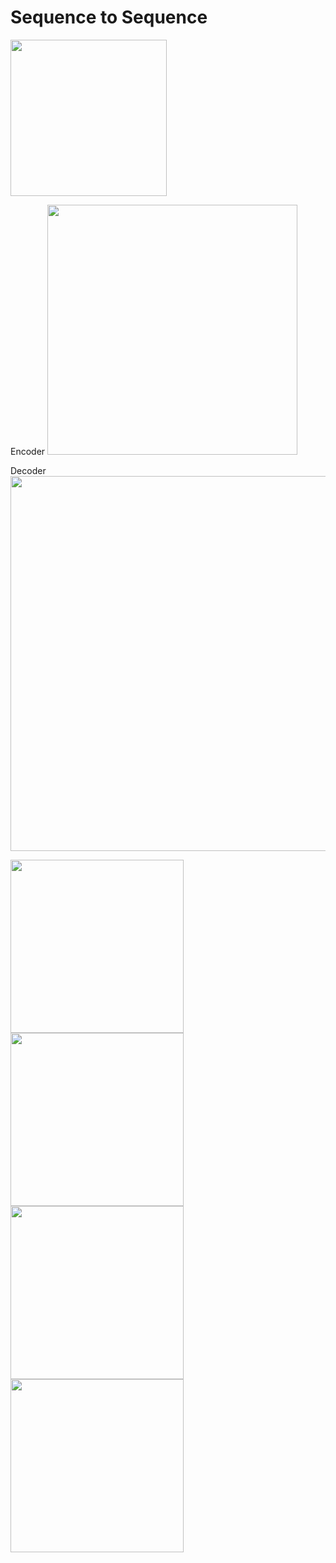 # Sequence to Sequence

<img src="https://s13.postimg.org/ew06foaiv/no_lo_hago_por_dinero-_i_don_t_do_it_for_money.png" width="250"> 

Encoder
<img src="https://s13.postimg.org/5bbhw725z/image.png" width="400">

Decoder
<img src="https://s13.postimg.org/4lxrge2mv/image.png" width="600">


<img src="https://s13.postimg.org/rnecmb2c7/no_hay_rey_en_polonia-_there_is_no_king_in_poland.png" height="277"> <img src="https://s13.postimg.org/l9p9j255z/nunca_he_estado_en_china-_i_ve_never_been_to_in_china.png" height="277"> <img src="https://s13.postimg.org/xbknd7ttz/en_america_hay_gasolina_barata-_there_are_in_the_only_in_there_a.png" height="277"> <img src="https://s13.postimg.org/isdibpdiv/map.png" height="277">


